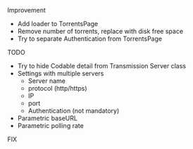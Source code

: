 Improvement

-	Add loader to TorrentsPage
-	Remove number of torrents, replace with disk free space
-	Try to separate Authentication from TorrentsPage

TODO

-	Try to hide Codable detail from Transmission Server class 
-	Settings with multiple servers
	-	Server name
	-	protocol (http/https)
	-	IP
	-	port
	-	Authentication (not mandatory)
-	Parametric baseURL
-	Parametric polling rate

FIX
